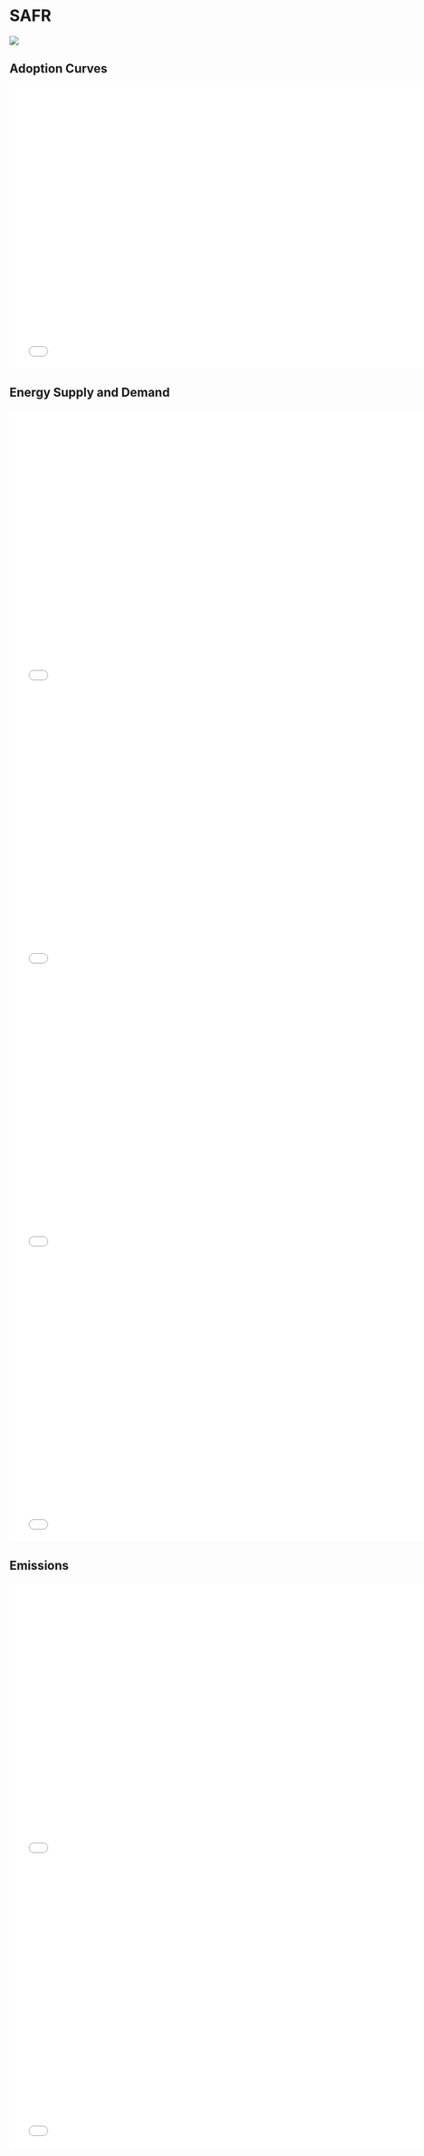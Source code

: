 



# SAFR 
  
![](../region%20maps/SAFR.png)  
  
  

## Adoption Curves
<iframe id='igraph' scrolling='no' style='border:none' seamless='seamless' src= "scurves-SAFR.html" height='500' width='150%'></iframe>  

## Energy Supply and Demand
<iframe id='igraph' scrolling='no' style='border:none' seamless='seamless' src= "demand-baseline-SAFR.html" height='500' width='150%'></iframe>  
<iframe id='igraph' scrolling='no' style='border:none' seamless='seamless' src= "supply-baseline-SAFR.html" height='500' width='150%'></iframe>  
<iframe id='igraph' scrolling='no' style='border:none' seamless='seamless' src= "demand-pathway-SAFR.html" height='500' width='150%'></iframe>  
<iframe id='igraph' scrolling='no' style='border:none' seamless='seamless' src= "supply-pathway-SAFR.html" height='500' width='150%'></iframe>  
  

## Emissions
<iframe id='igraph' scrolling='no' style='border:none' seamless='seamless' src= "mwedges-SAFR.html" height='500' width='150%'></iframe>  
<iframe id='igraph' scrolling='no' style='border:none' seamless='seamless' src= "em1-SAFR.html" height='500' width='150%'></iframe>  
